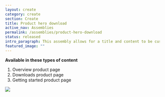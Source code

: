 ```yaml
---
layout: create
category: create
section: Create
title: Product hero download
active_nav: Assemblies
permalink: /assemblies/product-hero-download
status: released
intro_paragraph: This assembly allows for a title and content to be customized using a WYSIWYG. A learn more link can be added if needed. An image can be added to the hero. A background image can be added to the hero as well if overriding is necessary. The most recent version will appear under the download CTA by referencing download manager.
featured_image: ""
---
```

**Available in these types of content**

1. Overview product page
2. Downloads product page
3. Getting started product page

![](/design-manual/assets/uploads/product-hero-download-example.png)
